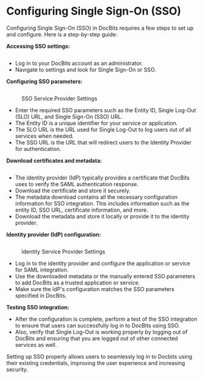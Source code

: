 # Configuring Single Sign-On (SSO)

Configuring Single Sign-On (SSO) in DocBits requires a few steps to set up and configure. Here is a step-by-step guide:



**Accessing SSO settings:**

<figure><img src="../../../../.gitbook/assets/image (82).png" alt=""><figcaption></figcaption></figure>

* Log in to your DocBits account as an administrator.&#x20;
* Navigate to settings and look for Single Sign-On or SSO.



**Configuring SSO parameters:**

<figure><img src="../../../../.gitbook/assets/image (79).png" alt=""><figcaption><p>SSO Service Provider Settings</p></figcaption></figure>

* Enter the required SSO parameters such as the Entity ID, Single Log-Out (SLO) URL, and Single Sign-On (SSO) URL.&#x20;
* The Entity ID is a unique identifier for your service or application.&#x20;
* The SLO URL is the URL used for Single Log-Out to log users out of all services when needed.&#x20;
* The SSO URL is the URL that will redirect users to the Identity Provider for authentication.



**Download certificates and metadata:**

<figure><img src="../../../../.gitbook/assets/image (80).png" alt=""><figcaption></figcaption></figure>

* The identity provider (IdP) typically provides a certificate that DocBits uses to verify the SAML authentication response.&#x20;
* Download the certificate and store it securely.&#x20;
* The metadata download contains all the necessary configuration information for SSO integration. This includes information such as the entity ID, SSO URL, certificate information, and more.&#x20;
* Download the metadata and store it locally or provide it to the identity provider.



**Identity provider (IdP) configuration:**&#x20;

<figure><img src="../../../../.gitbook/assets/image (81).png" alt=""><figcaption><p>Identity Service Provider Settings</p></figcaption></figure>

* Log in to the identity provider and configure the application or service for SAML integration.&#x20;
* Use the downloaded metadata or the manually entered SSO parameters to add DocBits as a trusted application or service.
* Make sure the IdP's configuration matches the SSO parameters specified in DocBits.



**Testing SSO integration:**&#x20;

* After the configuration is complete, perform a test of the SSO integration to ensure that users can successfully log in to DocBits using SSO.&#x20;
* Also, verify that Single Log-Out is working properly by logging out of DocBits and ensuring that you are logged out of other connected services as well.

Setting up SSO properly allows users to seamlessly log in to Docbits using their existing credentials, improving the user experience and increasing security.


